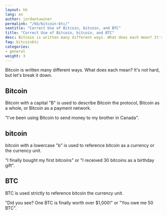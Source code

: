 ```yaml
---
layout: kb
lang: en
author: jordantuwiner
permalink: "/kb/bitcoin-btc/"
seotitle: "Correct Use of Bitcoin, bitcoin, and BTC"
title: "Correct Use of Bitcoin, bitcoin, and BTC"
desc: Bitcoin is written many different ways. What does each mean? It's not hard, but let's break it down.
faq: bitcoinbtc
categories: 
- general
weight: 3
---
```

Bitcoin is written many different ways. What does each mean? It's not hard, but let's break it down.

## Bitcoin

Bitcoin with a capital "B" is used to describe Bitcoin the protocol, Bitcoin as a whole, or Bitcoin as a payment network.

"I've been using Bitcoin to send money to my brother in Canada".

## bitcoin

bitcoin with a lowercase "b" is used to reference bitcoin as a currency or the currency unit.

"I finally bought my first bitcoins" or "I received 30 bitcoins as a birthday gift".

## BTC

BTC is used strictly to reference bitcoin the currency unit.

"Did you see? One BTC is finally worth over $1,000!" or "You owe me 50 BTC". 